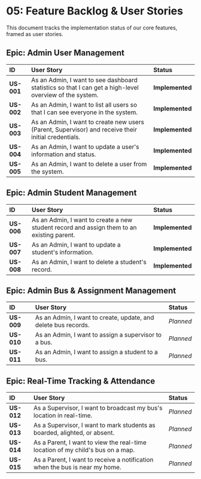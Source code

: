 # 05: Feature Backlog & User Stories

This document tracks the implementation status of our core features, framed as user stories.

## Epic: Admin User Management

| ID | User Story | Status |
| :--- | :--- | :--- |
| **US-001** | As an Admin, I want to see dashboard statistics so that I can get a high-level overview of the system. | **Implemented** |
| **US-002** | As an Admin, I want to list all users so that I can see everyone in the system. | **Implemented** |
| **US-003** | As an Admin, I want to create new users (Parent, Supervisor) and receive their initial credentials. | **Implemented** |
| **US-004** | As an Admin, I want to update a user's information and status. | **Implemented** |
| **US-005** | As an Admin, I want to delete a user from the system. | **Implemented** |

## Epic: Admin Student Management

| ID | User Story | Status |
| :--- | :--- | :--- |
| **US-006** | As an Admin, I want to create a new student record and assign them to an existing parent. | **Implemented** |
| **US-007** | As an Admin, I want to update a student's information. | **Implemented** |
| **US-008** | As an Admin, I want to delete a student's record. | **Implemented** |

## Epic: Admin Bus & Assignment Management

| ID | User Story | Status |
| :--- | :--- | :--- |
| **US-009** | As an Admin, I want to create, update, and delete bus records. | *Planned* |
| **US-010** | As an Admin, I want to assign a supervisor to a bus. | *Planned* |
| **US-011** | As an Admin, I want to assign a student to a bus. | *Planned* |

## Epic: Real-Time Tracking & Attendance

| ID | User Story | Status |
| :--- | :--- | :--- |
| **US-012** | As a Supervisor, I want to broadcast my bus's location in real-time. | *Planned* |
| **US-013** | As a Supervisor, I want to mark students as boarded, alighted, or absent. | *Planned* |
| **US-014** | As a Parent, I want to view the real-time location of my child's bus on a map. | *Planned* |
| **US-015** | As a Parent, I want to receive a notification when the bus is near my home. | *Planned* | 